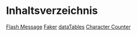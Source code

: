 # Inhaltsverzeichnis

[Flash Message](https://github.com/interpunkt/ip-symfony-skeleton/blob/dev/docs/flashMessage.md)
[Faker](https://github.com/interpunkt/ip-symfony-skeleton/blob/dev/docs/faker.md)
[dataTables](https://github.com/interpunkt/ip-symfony-skeleton/blob/dev/docs/dataTables.md)
[Character Counter](https://github.com/interpunkt/ip-symfony-skeleton/blob/dev/docs/characterCounter.md)
